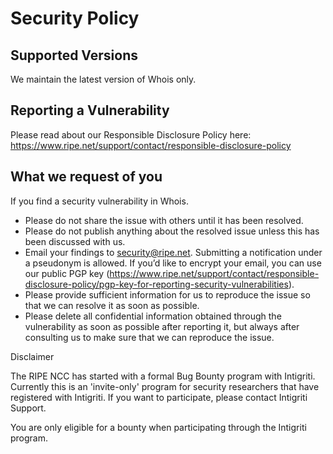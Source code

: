 # Security Policy

## Supported Versions

We maintain the latest version of Whois only.

## Reporting a Vulnerability

Please read about our Responsible Disclosure Policy here:
https://www.ripe.net/support/contact/responsible-disclosure-policy

## What we request of you

If you find a security vulnerability in Whois.

* Please do not share the issue with others until it has been resolved.
* Please do not publish anything about the resolved issue unless this has been discussed with us.
* Email your findings to security@ripe.net. Submitting a notification under a pseudonym is allowed. If you’d like to encrypt your email, you can use our public PGP key (https://www.ripe.net/support/contact/responsible-disclosure-policy/pgp-key-for-reporting-security-vulnerabilities).
* Please provide sufficient information for us to reproduce the issue so that we can resolve it as soon as possible.
* Please delete all confidential information obtained through the vulnerability as soon as possible after reporting it, but always after consulting us to make sure that we can reproduce the issue.

Disclaimer

The RIPE NCC has started with a formal Bug Bounty program with Intigriti. Currently this is an 'invite-only' program for security researchers that have registered with Intigriti. If you want to participate, please contact Intigriti Support.

You are only eligible for a bounty when participating through the Intigriti program.

